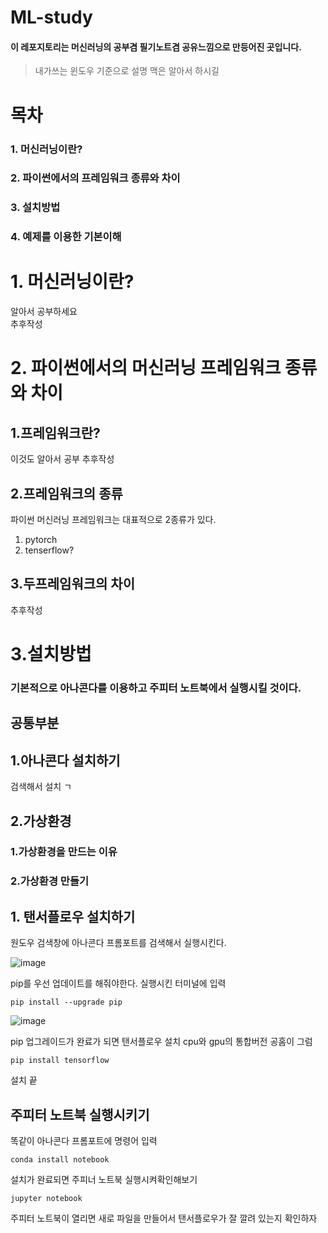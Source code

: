 # ML-study
#### 이 레포지토리는 머신러닝의 공부겸 필기노트겸 공유느낌으로 만등어진 곳입니다.  
> 내가쓰는 윈도우 기준으로 설명 맥은 알아서 하시길

# 목차
### 1. 머신러닝이란?    
### 2. 파이썬에서의 프레임워크 종류와 차이  
### 3. 설치방법  
### 4. 예제를 이용한 기본이해  

# 1. 머신러닝이란?
알아서 공부하세요  
추후작성

# 2. 파이썬에서의 머신러닝 프레임워크 종류와 차이
## 1.프레임워크란?
이것도 알아서 공부 추후작성
## 2.프레임워크의 종류

파이썬 머신러닝 프레임워크는 대표적으로 2종류가 있다.
1. pytorch
2. tenserflow?

  ## 3.두프레임워크의 차이

추후작성

# 3.설치방법
### 기본적으로 아나콘다를 이용하고 주피터 노트북에서 실행시킬 것이다.

## 공통부분
## 1.아나콘다 설치하기 
검색해서 설치 ㄱ
## 2.가상환경 
### 1.가상환경을 만드는 이유
###  2.가상환경 만들기

## 1. 탠서플로우 설치하기
원도우 검색창에 아나콘다 프롬포트를 검색해서 실행시킨다.

![image](https://user-images.githubusercontent.com/76804251/131643532-4587a99a-e05e-410f-a4a7-66cd20b6cae9.png)

pip를 우선 업데이트를 해줘야한다. 실행시킨 터미널에 입력
```
pip install --upgrade pip
```
![image](https://user-images.githubusercontent.com/76804251/131644061-5f0e26f2-dc84-4213-ba8e-088b69dd8c27.png)

pip 업그레이드가 완료가 되면 탠서플로우 설치 cpu와 gpu의 통합버전 공홈이 그럼
```
pip install tensorflow
```
설치 끝

## 주피터 노트북 실행시키기

똑같이 아나콘다 프롬포트에 명령어 입력
```
conda install notebook
```

설치가 완료되면 주피너 노트북 실행시켜확인해보기
```
jupyter notebook
```

주피터 노트북이 열리면 새로 파일을 만들어서 탠서플로우가 잘 깔려 있는지 확인하자
```

```
